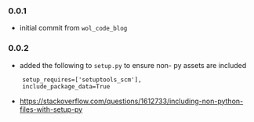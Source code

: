 ### 0.0.1

- initial commit from `wol_code_blog`

### 0.0.2

- added the following to `setup.py` to ensure non- py assets are included
    
```
    setup_requires=['setuptools_scm'],
    include_package_data=True
```

- https://stackoverflow.com/questions/1612733/including-non-python-files-with-setup-py